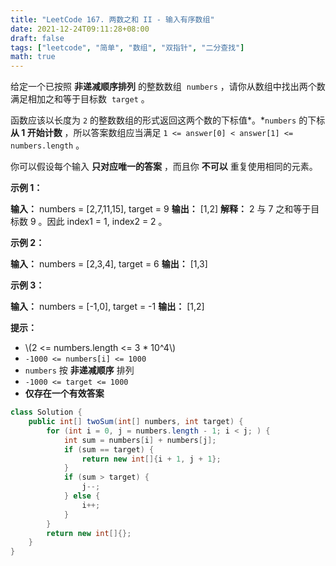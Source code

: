 ```yaml
---
title: "LeetCode 167. 两数之和 II - 输入有序数组"
date: 2021-12-24T09:11:28+08:00
draft: false
tags: ["leetcode", "简单", "数组", "双指针", "二分查找"]
math: true
---
```


给定一个已按照 **非递减顺序排列** 的整数数组  `numbers` ，请你从数组中找出两个数满足相加之和等于目标数  `target` 。

函数应该以长度为 `2` 的整数数组的形式返回这两个数的下标值*。*`numbers` 的下标 **从 1 开始计数** ，所以答案数组应当满足 `1 <= answer[0] < answer[1] <= numbers.length` 。

你可以假设每个输入 **只对应唯一的答案** ，而且你 **不可以** 重复使用相同的元素。

<!--more-->

**示例 1：**

**输入：** numbers = [2,7,11,15], target = 9
**输出：** [1,2]
**解释：** 2 与 7 之和等于目标数 9 。因此 index1 = 1, index2 = 2 。

**示例 2：**

**输入：** numbers = [2,3,4], target = 6
**输出：** [1,3]

**示例 3：**

**输入：** numbers = [-1,0], target = -1
**输出：** [1,2]

**提示：**

- \\(2 <= numbers.length <= 3 \* 10^4\\)
- `-1000 <= numbers[i] <= 1000`
- `numbers` 按 **非递减顺序** 排列
- `-1000 <= target <= 1000`
- **仅存在一个有效答案**

```java
class Solution {
    public int[] twoSum(int[] numbers, int target) {
        for (int i = 0, j = numbers.length - 1; i < j; ) {
            int sum = numbers[i] + numbers[j];
            if (sum == target) {
                return new int[]{i + 1, j + 1};
            }
            if (sum > target) {
                j--;
            } else {
                i++;
            }
        }
        return new int[]{};
    }
}
```
